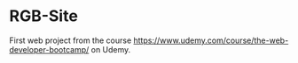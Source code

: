 # RGB-Site


First web project from the course https://www.udemy.com/course/the-web-developer-bootcamp/ on Udemy.